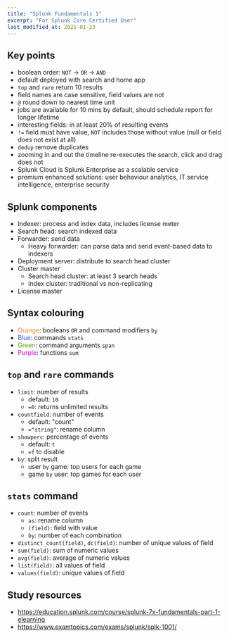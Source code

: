 ```yaml
---
title: "Splunk Fundamentals 1"
excerpt: "For Splunk Core Certified User"
last_modified_at: 2021-01-23
---
```


## Key points
- boolean order: `NOT` -> `OR` -> `AND`
- default deployed with search and home app
- `top` and `rare` return 10 results
- field names are case sensitive, field values are not
- `@` round down to nearest time unit
- jobs are available for 10 mins by default, should schedule report for longer lifetime
- interesting fields: in at least 20% of resulting events
- `!=` field must have value, `NOT` includes those without value (null or field does not exist at all)
- `dedup` remove duplicates
- zooming in and out the timeline re-executes the search, click and drag does not
- Splunk Cloud is Splunk Enterprise as a scalable service
- premium enhanced solutions: user behaviour analytics, IT service intelligence, enterprise security

## Splunk components
- Indexer: process and index data, includes license meter
- Search head: search indexed data
- Forwarder: send data
    - Heavy forwarder: can parse data and send event-based data to indexers
- Deployment server: distribute to search head cluster
- Cluster master
    - Search head cluster: at least 3 search heads
    - Index cluster: traditional vs non-replicating
- License master

## Syntax colouring
- <span style="color:#F78B21">Orange</span>: booleans `OR` and command modifiers `by`
- <span style="color:#1F5CFF">Blue</span>: commands `stats`
- <span style="color:#5CA301">Green</span>: command arguments `span`
- <span style="color:#D100D3">Purple</span>: functions `sum`

## `top` and `rare` commands
- `limit`: number of results
    - default: `10`
    - `=0`: returns unlimited results
- `countfield`: number of events
    - default: "count"
    - `="string"`: rename column
- `showperc`: percentage of events
    - default: `t`
    - `=f` to disable
- `by`: split result
    - user `by` game: top users for each game
    - game `by` user: top games for each user

## `stats` command
- `count`: number of events
    - `as`: rename column
    - `(field)`: field with value
    - `by`: number of each combination
- `distinct_count(field)`, `dc(field)`: number of unique values of field
- `sum(field)`: sum of numeric values
- `avg(field)`: average of numeric values
- `list(field)`: all values of field
- `values(field)`: unique values of field

## Study resources
- <https://education.splunk.com/course/splunk-7x-fundamentals-part-1-elearning>
- <https://www.examtopics.com/exams/splunk/splk-1001/>
